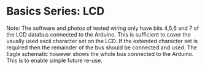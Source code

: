 # Basics Series: LCD

Note: The software and photos of tested wiring only have bits 4,5,6 and 7 of the LCD databus connected to the Arduino. This is sufficient to cover the usually used ascii character set on the LCD. If the extended character set is required then the remainder of the bus should be connected and used. The Eagle schematic however shows the whole bus connected to the Arduino. This is to enable simple future re-use.